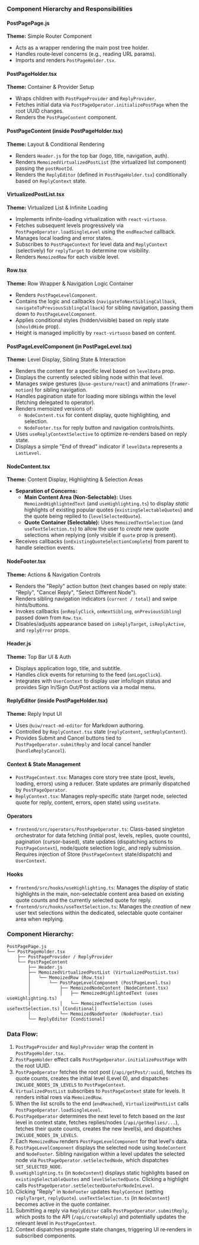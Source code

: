 ### Component Hierarchy and Responsibilities

#### PostPagePage.js
**Theme:** Simple Router Component
- Acts as a wrapper rendering the main post tree holder.
- Handles route‑level concerns (e.g., reading URL params).
- Imports and renders `PostPageHolder.tsx`.

#### PostPageHolder.tsx
**Theme:** Container & Provider Setup
- Wraps children with `PostPageProvider` and `ReplyProvider`.
- Fetches initial data via `PostPageOperator.initializePostPage` when the root UUID changes.
- Renders the `PostPageContent` component.

#### PostPageContent (inside PostPageHolder.tsx)
**Theme:** Layout & Conditional Rendering
- Renders `Header.js` for the top bar (logo, title, navigation, auth).
- Renders `MemoizedVirtualizedPostList` (the virtualized list component) passing the `postRootId`.
- Renders the `ReplyEditor` (defined in `PostPageHolder.tsx`) conditionally based on `ReplyContext` state.

#### VirtualizedPostList.tsx
**Theme:** Virtualized List & Infinite Loading
- Implements infinite-loading virtualization with `react-virtuoso`.
- Fetches subsequent levels progressively via `PostPageOperator.loadSingleLevel` using the `endReached` callback.
- Manages local loading and error states.
- Subscribes to `PostPageContext` for level data and `ReplyContext` (selectively) for `replyTarget` to determine row visibility.
- Renders `MemoizedRow` for each visible level.

#### Row.tsx
**Theme:** Row Wrapper & Navigation Logic Container
- Renders `PostPageLevelComponent`.
- Contains the logic and callbacks (`navigateToNextSiblingCallback`, `navigateToPreviousSiblingCallback`) for sibling navigation, passing them down to `PostPageLevelComponent`.
- Applies conditional styles (hidden/visible) based on reply state (`shouldHide` prop).
- Height is managed implicitly by `react-virtuoso` based on content.

#### PostPageLevelComponent (in PostPageLevel.tsx)
**Theme:** Level Display, Sibling State & Interaction
- Renders the content for a specific level based on `levelData` prop.
- Displays the currently selected sibling node within that level.
- Manages swipe gestures (`@use-gesture/react`) and animations (`framer-motion`) for sibling navigation.
- Handles pagination state for loading more siblings within the level (fetching delegated to operator).
- Renders memoized versions of:
  - `NodeContent.tsx` for content display, quote highlighting, and selection.
  - `NodeFooter.tsx` for reply button and navigation controls/hints.
- Uses `useReplyContextSelective` to optimize re-renders based on reply state.
- Displays a simple "End of thread" indicator if `levelData` represents a `LastLevel`.

#### NodeContent.tsx
**Theme:** Content Display, Highlighting & Selection Areas
- **Separation of Concerns:**
    - **Main Content Area (Non-Selectable):** Uses `MemoizedHighlightedText` (and `useHighlighting.ts`) to display *static* highlights of existing popular quotes (`existingSelectableQuotes`) and the quote being replied to (`levelSelectedQuote`).
    - **Quote Container (Selectable):** Uses `MemoizedTextSelection` (and `useTextSelection.ts`) to allow the user to *create* new quote selections when replying (only visible if `quote` prop is present).
- Receives callbacks (`onExistingQuoteSelectionComplete`) from parent to handle selection events.

#### NodeFooter.tsx
**Theme:** Actions & Navigation Controls
- Renders the "Reply" action button (text changes based on reply state: "Reply", "Cancel Reply", "Select Different Node").
- Renders sibling navigation indicators (`current / total`) and swipe hints/buttons.
- Invokes callbacks (`onReplyClick`, `onNextSibling`, `onPreviousSibling`) passed down from `Row.tsx`.
- Disables/adjusts appearance based on `isReplyTarget`, `isReplyActive`, and `replyError` props.

#### Header.js
**Theme:** Top Bar UI & Auth
- Displays application logo, title, and subtitle.
- Handles click events for returning to the feed (`onLogoClick`).
- Integrates with `UserContext` to display user info/login status and provides Sign In/Sign Out/Post actions via a modal menu.

#### ReplyEditor (inside PostPageHolder.tsx)
**Theme:** Reply Input UI
- Uses `@uiw/react-md-editor` for Markdown authoring.
- Controlled by `ReplyContext.tsx` state (`replyContent`, `setReplyContent`).
- Provides Submit and Cancel buttons tied to `PostPageOperator.submitReply` and local cancel handler (`handleReplyCancel`).

#### Context & State Management
- `PostPageContext.tsx`: Manages core story tree state (post, levels, loading, errors) using a reducer. State updates are primarily dispatched by `PostPageOperator`.
- `ReplyContext.tsx`: Manages reply‑specific state (target node, selected quote for reply, content, errors, open state) using `useState`.

#### Operators
- `frontend/src/operators/PostPageOperator.ts`: Class-based singleton orchestrator for data fetching (initial post, levels, replies, quote counts), pagination (cursor-based), state updates (dispatching actions to `PostPageContext`), node/quote selection logic, and reply submission. Requires injection of Store (`PostPageContext` state/dispatch) and `UserContext`.

#### Hooks
- `frontend/src/hooks/useHighlighting.ts`: Manages the *display* of static highlights in the main, non-selectable content area based on existing quote counts and the currently selected quote for reply.
- `frontend/src/hooks/useTextSelection.ts`: Manages the *creation* of new user text selections within the dedicated, selectable quote container area when replying.

### Component Hierarchy:
```
PostPagePage.js
└── PostPageHolder.tsx
    ├── PostPageProvider / ReplyProvider
    └── PostPageContent
        ├── Header.js
        ├── MemoizedVirtualizedPostList (VirtualizedPostList.tsx)
        │   └── MemoizedRow (Row.tsx)
        │       └── PostPageLevelComponent (PostPageLevel.tsx)
        │           ├── MemoizedNodeContent (NodeContent.tsx)
        │           │   ├── MemoizedHighlightedText (uses useHighlighting.ts)
        │           │   └── MemoizedTextSelection (uses useTextSelection.ts) [Conditional]
        │           └── MemoizedNodeFooter (NodeFooter.tsx)
        └── ReplyEditor [Conditional]
```

### Data Flow:
1. `PostPageProvider` and `ReplyProvider` wrap the content in `PostPageHolder.tsx`.
2. `PostPageHolder` effect calls `PostPageOperator.initializePostPage` with the root UUID.
3. `PostPageOperator` fetches the root post (`/api/getPost/:uuid`), fetches its quote counts, creates the initial level (Level 0), and dispatches `INCLUDE_NODES_IN_LEVELS` to `PostPageContext`.
4. `VirtualizedPostList` subscribes to `PostPageContext` state for levels. It renders initial rows via `MemoizedRow`.
5. When the list scrolls to the end (`endReached`), `VirtualizedPostList` calls `PostPageOperator.loadSingleLevel`.
6. `PostPageOperator` determines the next level to fetch based on the *last* level in context state, fetches replies/nodes (`/api/getReplies/...`), fetches their quote counts, creates the new level(s), and dispatches `INCLUDE_NODES_IN_LEVELS`.
7. Each `MemoizedRow` renders `PostPageLevelComponent` for that level's data.
8. `PostPageLevelComponent` displays the selected node using `NodeContent` and `NodeFooter`. Sibling navigation within a level updates the selected node via `PostPageOperator.setSelectedNode`, which dispatches `SET_SELECTED_NODE`.
9. `useHighlighting.ts` (in `NodeContent`) displays static highlights based on `existingSelectableQuotes` and `levelSelectedQuote`. Clicking a highlight calls `PostPageOperator.setSelectedQuoteForNodeInLevel`.
10. Clicking "Reply" in `NodeFooter` updates `ReplyContext` (setting `replyTarget`, `replyQuote`). `useTextSelection.ts` (in `NodeContent`) becomes active in the quote container.
11. Submitting a reply via `ReplyEditor` calls `PostPageOperator.submitReply`, which posts to the API (`/api/createReply`) and potentially updates the relevant level in `PostPageContext`.
12. Context dispatches propagate state changes, triggering UI re‑renders in subscribed components.